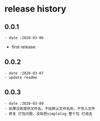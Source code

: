 # release  history 

## 0.0.1 
    - date :2020-03-06
   - first release 
 
## 0.0.2 
    - date :2020-03-07
    - update readme 


## 0.0.3
    - date :2020-03-09
    - 如果没有提供文件名，不给默认文件名称，不写入文件
    - 修复 打包问题，没有把simplelog 整个包 打进去
    